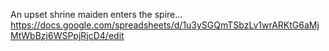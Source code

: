 An upset shrine maiden enters the spire...
https://docs.google.com/spreadsheets/d/1u3ySGQmTSbzLv1wrARKtG6aMjMtWbBzj6WSPpjRjcD4/edit
